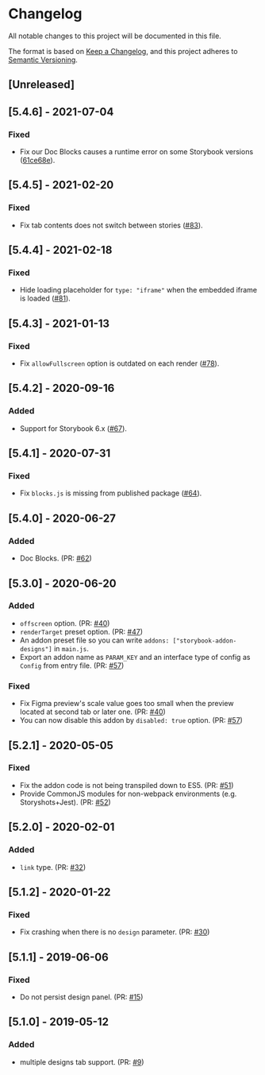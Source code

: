 # Changelog

All notable changes to this project will be documented in this file.

The format is based on [Keep a Changelog](https://keepachangelog.com/en/1.0.0/),
and this project adheres to [Semantic Versioning](https://semver.org/spec/v2.0.0.html).

## [Unreleased]

## [5.4.6] - 2021-07-04

### Fixed

- Fix our Doc Blocks causes a runtime error on some Storybook versions ([61ce68e](https://github.com/pocka/storybook-addon-designs/commit/61ce68e8613878cc28c8b9837d45c206b2ba8119)).

## [5.4.5] - 2021-02-20

### Fixed

- Fix tab contents does not switch between stories ([#83](https://github.com/pocka/storybook-addon-designs/issues/83)).

## [5.4.4] - 2021-02-18

### Fixed

- Hide loading placeholder for `type: "iframe"` when the embedded iframe is loaded ([#81](https://github.com/pocka/storybook-addon-designs/issues/81)).

## [5.4.3] - 2021-01-13

### Fixed

- Fix `allowFullscreen` option is outdated on each render ([#78](https://github.com/pocka/storybook-addon-designs/pull/78)).

## [5.4.2] - 2020-09-16

### Added

- Support for Storybook 6.x ([#67](https://github.com/pocka/storybook-addon-designs/issues/67#issuecomment-692846928)).

## [5.4.1] - 2020-07-31

### Fixed

- Fix `blocks.js` is missing from published package ([#64](https://github.com/pocka/storybook-addon-designs/issues/64)).

## [5.4.0] - 2020-06-27

### Added

- Doc Blocks. (PR: [#62](https://github.com/pocka/storybook-addon-designs/pull/62))

## [5.3.0] - 2020-06-20

### Added

- `offscreen` option. (PR: [#40](https://github.com/pocka/storybook-addon-designs/pull/40))
- `renderTarget` preset option. (PR: [#47](https://github.com/pocka/storybook-addon-designs/pull/47))
- An addon preset file so you can write `addons: ["storybook-addon-designs"]` in `main.js`.
- Export an addon name as `PARAM_KEY` and an interface type of config as `Config` from entry file. (PR: [#57](https://github.com/pocka/storybook-addon-designs/pull/57))

### Fixed

- Fix Figma preview's scale value goes too small when the preview located at second tab or later one. (PR: [#40](https://github.com/pocka/storybook-addon-designs/pull/40))
- You can now disable this addon by `disabled: true` option. (PR: [#57](https://github.com/pocka/storybook-addon-designs/pull/57))

## [5.2.1] - 2020-05-05

### Fixed

- Fix the addon code is not being transpiled down to ES5. (PR: [#51](https://github.com/pocka/storybook-addon-designs/pull/51))
- Provide CommonJS modules for non-webpack environments (e.g. Storyshots+Jest). (PR: [#52](https://github.com/pocka/storybook-addon-designs/pull/52))

## [5.2.0] - 2020-02-01

### Added

- `link` type. (PR: [#32](https://github.com/pocka/storybook-addon-designs/pull/32))

## [5.1.2] - 2020-01-22

### Fixed

- Fix crashing when there is no `design` parameter. (PR: [#30](https://github.com/pocka/storybook-addon-designs/pull/30))

## [5.1.1] - 2019-06-06

### Fixed

- Do not persist design panel. (PR: [#15](https://github.com/pocka/storybook-addon-designs/pull/15))

## [5.1.0] - 2019-05-12

### Added

- multiple designs tab support. (PR: [#9](https://github.com/pocka/storybook-addon-designs/pull/9))
